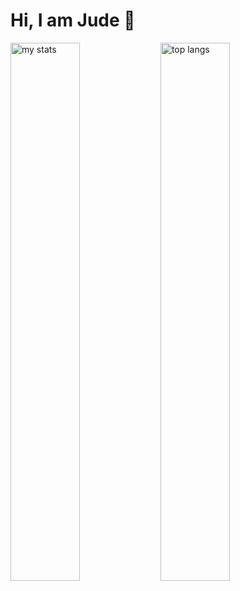 # Hi, I am Jude 👋

<img alt="my stats" align="left" width="47%" src="https://github-readme-stats.vercel.app/api?username=xbase01&show_icons=true)](https://github.com/anuraghazra/github-readme-stats&show_icons=true"/>

<img alt="top langs" align="left" width="47%" src="https://github-readme-stats.vercel.app/api/top-langs/?username=xbase01&layout=compact"/>
